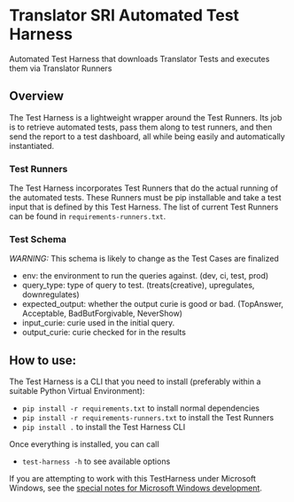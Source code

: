 # Translator SRI Automated Test Harness
Automated Test Harness that downloads Translator Tests and executes them via Translator Runners

## Overview
The Test Harness is a lightweight wrapper around the Test Runners. Its job is to retrieve automated tests, pass them along to test runners, and then send the report to a test dashboard, all while being easily and automatically instantiated.

### Test Runners
The Test Harness incorporates Test Runners that do the actual running of the automated tests. These Runners must be pip installable and take a test input that is defined by this Test Harness. The list of current Test Runners can be found in `requirements-runners.txt`.

### Test Schema
*_WARNING:_* This schema is likely to change as the Test Cases are finalized
- env: the environment to run the queries against. (dev, ci, test, prod)
- query_type: type of query to test. (treats(creative), upregulates, downregulates)
- expected_output: whether the output curie is good or bad. (TopAnswer, Acceptable, BadButForgivable, NeverShow)
- input_curie: curie used in the initial query.
- output_curie: curie checked for in the results

## How to use:
The Test Harness is a CLI that you need to install (preferably within a suitable Python Virtual Environment):
- `pip install -r requirements.txt` to install normal dependencies
- `pip install -r requirements-runners.txt` to install the Test Runners 
- `pip install .` to install the Test Harness CLI

Once everything is installed, you can call
- `test-harness -h` to see available options

If you are attempting to work with this TestHarness under Microsoft Windows, see the [special notes for Microsoft Windows development](README_Windows.md).